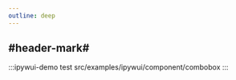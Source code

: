```yaml
---
outline: deep
---
```


## #header-mark#
:::ipywui-demo test
src/examples/ipywui/component/combobox
:::
